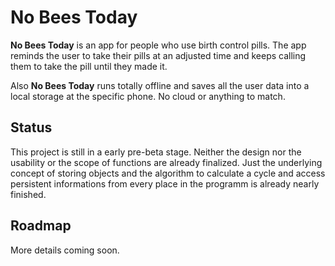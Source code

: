 # No Bees Today

**No Bees Today** is an app for people who use birth control pills. The app reminds the user to take their pills at an adjusted time and keeps calling them to take the pill until they made it.

Also **No Bees Today** runs totally offline and saves all the user data into a local storage at the specific phone. No cloud or anything to match.

## Status

This project is still in a early pre-beta stage. Neither the design nor the usability or the scope of functions are already finalized. Just the underlying concept of storing objects and the algorithm to calculate a cycle and access persistent informations from every place in the programm is already nearly finished.

## Roadmap

More details coming soon.

